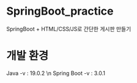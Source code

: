 # SpringBoot_practice
SpringBoot + HTML/CSS/JS로 간단한 게시판 만들기

# 개발 환경
Java -v : 19.0.2 \n
Spring Boot -v : 3.0.1
